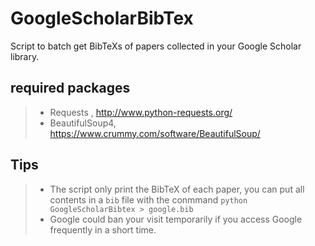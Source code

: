 # GoogleScholarBibTex
Script to batch get BibTeXs of papers collected in your Google Scholar library.

## required packages
> * Requests ,  http://www.python-requests.org/
> * BeautifulSoup4, https://www.crummy.com/software/BeautifulSoup/

## Tips
> * The script only print the BibTeX of each paper, you can put all contents in a `bib` file with the conmmand `python GoogleScholarBibtex > google.bib`
> * Google could ban your visit temporarily if you access Google frequently in a short time.  
